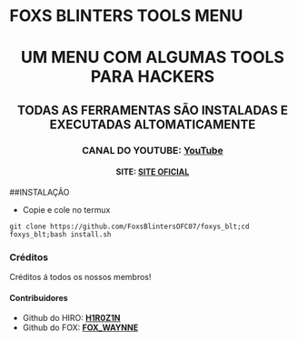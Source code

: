 # FOXS BLINTERS TOOLS MENU

<h1 align="center">UM MENU COM ALGUMAS TOOLS PARA HACKERS</h1>
<h2 align="center">TODAS AS FERRAMENTAS SÃO INSTALADAS E EXECUTADAS ALTOMATICAMENTE</h2>
<h3 align="center">CANAL DO YOUTUBE: <a href='https://www.youtube.com/channel/UCyHoD9nOO0Af6iJX_C7QCiQ?' target='_blank'>YouTube</a></h2>
<h4 align="center">SITE: <a href='https://www.youtube.com/channel/UCyHoD9nOO0Af6iJX_C7QCiQ?' target='_blank'>SITE OFICIAL</a></h2>

##INSTALAÇÃO
* Copie e cole no termux
```
git clone https://github.com/FoxsBlintersOFC07/foxys_blt;cd foxys_blt;bash install.sh
```
### Créditos
Créditos á todos os nossos membros!


#### Contribuidores
* Github do HIRO: **[H1R0Z1N](https://github.com/H1R0Z1N)**
* Github do FOX: **[FOX_WAYNNE](https://github.com/FoxWaynne)**

